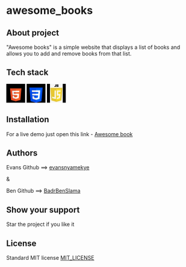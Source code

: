 # awesome_books


## About project

"Awesome books" is a simple website that displays a list of books and allows you to add and remove books from that list.

## Tech stack

<picture>
  <img media="(prefers-color-scheme: dark)" src="./icons/html5.png">
  <img media="(prefers-color-scheme: dark)" src="./icons/css3.png">
  <img media="(prefers-color-scheme: dark)" src="./icons/js.jpeg">
</picture>


## Installation

For a live demo just open this link - [Awesome book](https://badrbenslama.github.io/awesome_books/)

## Authors

Evans 
Github ==> [evansnyamekye](https://github.com/evansnyamekye)

&

Ben
Github ==> [BadrBenSlama](https://github.com/BadrBenSlama)

## Show your support
Star the project if you like it

## License

Standard MIT license
[MIT_LICENSE](./LICENSE)
